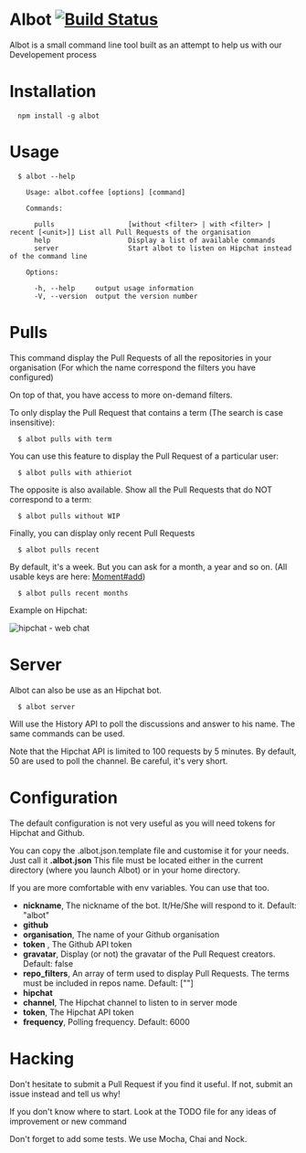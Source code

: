 Albot [![Build Status](https://secure.travis-ci.org/boxuk/albot.png)](http://travis-ci.org/boxuk/albot)
=====

Albot is a small command line tool built as an attempt to help us with our Developement process

Installation
============

      npm install -g albot

Usage
=====
 
      $ albot --help                                                                                                                                                                                                           

        Usage: albot.coffee [options] [command]

        Commands:

          pulls                  [without <filter> | with <filter> | recent [<unit>]] List all Pull Requests of the organisation
          help                   Display a list of available commands
          server                 Start albot to listen on Hipchat instead of the command line

        Options:

          -h, --help     output usage information
          -V, --version  output the version number

Pulls
=====

This command display the Pull Requests of all the repositories in your organisation
(For which the name correspond the filters you have configured)

On top of that, you have access to more on-demand filters.

To only display the Pull Request that contains a term (The search is case insensitive):

      $ albot pulls with term

You can use this feature to display the Pull Request of a particular user:

      $ albot pulls with athieriot

The opposite is also available. Show all the Pull Requests that do NOT correspond to a term:

      $ albot pulls without WIP

Finally, you can display only recent Pull Requests

      $ albot pulls recent

By default, it's a week. But you can ask for a month, a year and so on. (All usable keys are here: [Moment#add](http://momentjs.com/docs/#/manipulating/add/))

      $ albot pulls recent months
      
Example on Hipchat:

![hipchat - web chat](https://f.cloud.github.com/assets/661901/550556/8410e2fe-c314-11e2-9c1f-eb2f56489e4b.png)

Server
======

Albot can also be use as an Hipchat bot.

      $ albot server

Will use the History API to poll the discussions and answer to his name.
The same commands can be used.

Note that the Hipchat API is limited to 100 requests by 5 minutes.
By default, 50 are used to poll the channel.
Be careful, it's very short.

Configuration
=============

The default configuration is not very useful as you will need tokens for Hipchat and Github.

You can copy the .albot.json.template file and customise it for your needs. Just call it __.albot.json__
This file must be located either in the current directory (where you launch Albot) or in your home directory.

If you are more comfortable with env variables. You can use that too.

- __nickname__, The nickname of the bot. It/He/She will respond to it. Default: "albot"
- __github__
 - __organisation__, The name of your Github organisation
 - __token__ , The Github API token
 - __gravatar__, Display (or not) the gravatar of the Pull Request creators. Default: false
 - __repo_filters__, An array of term used to display Pull Requests. The terms must be included in repos name. Default: [""]
- __hipchat__
 - __channel__, The Hipchat channel to listen to in server mode
 - __token__, The Hipchat API token
 - __frequency__, Polling frequency. Default: 6000

Hacking
=======

Don't hesitate to submit a Pull Request if you find it useful.
If not, submit an issue instead and tell us why!

If you don't know where to start. Look at the TODO file for any ideas of improvement or new command

Don't forget to add some tests. We use Mocha, Chai and Nock.

